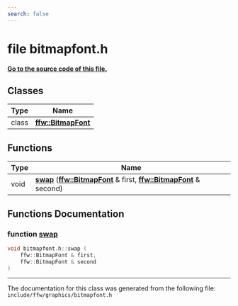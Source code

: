 ```yaml
---
search: false
---
```


# file bitmapfont.h

**[Go to the source code of this file.](bitmapfont_8h_source.md)**
## Classes

|Type|Name|
|-----|-----|
|class|[**ffw::BitmapFont**](classffw_1_1_bitmap_font.md)|


## Functions

|Type|Name|
|-----|-----|
|void|[**swap**](bitmapfont_8h.md#1ad323157e751f3494b55b2c68bd85142a) (**[ffw::BitmapFont](classffw_1_1_bitmap_font.md)** & first, **[ffw::BitmapFont](classffw_1_1_bitmap_font.md)** & second) |


## Functions Documentation

### function <a id="1ad323157e751f3494b55b2c68bd85142a" href="#1ad323157e751f3494b55b2c68bd85142a">swap</a>

```cpp
void bitmapfont.h::swap (
    ffw::BitmapFont & first,
    ffw::BitmapFont & second
)
```





----------------------------------------
The documentation for this class was generated from the following file: `include/ffw/graphics/bitmapfont.h`
